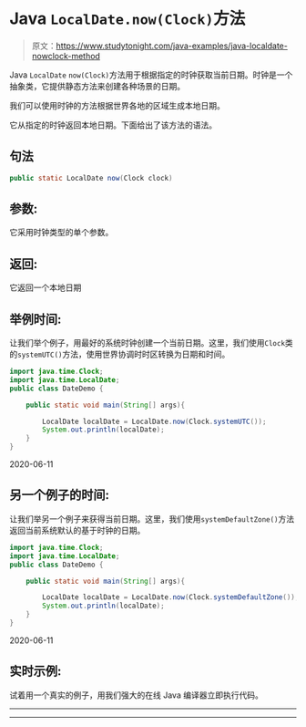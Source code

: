 # Java `LocalDate.now(Clock)`方法

> 原文：<https://www.studytonight.com/java-examples/java-localdate-nowclock-method>

Java `LocalDate` `now(Clock)`方法用于根据指定的时钟获取当前日期。时钟是一个抽象类，它提供静态方法来创建各种场景的日期。

我们可以使用时钟的方法根据世界各地的区域生成本地日期。

它从指定的时钟返回本地日期。下面给出了该方法的语法。

## 句法

```java
public static LocalDate now(Clock clock)
```

## 参数:

它采用时钟类型的单个参数。

## 返回:

它返回一个本地日期

## 举例时间:

让我们举个例子，用最好的系统时钟创建一个当前日期。这里，我们使用`Clock`类的`systemUTC()`方法，使用世界协调时时区转换为日期和时间。

```java
import java.time.Clock;
import java.time.LocalDate; 
public class DateDemo {

	public static void main(String[] args){  

		LocalDate localDate = LocalDate.now(Clock.systemUTC());	
		System.out.println(localDate);
	}
}
```

2020-06-11

## 另一个例子的时间:

让我们举另一个例子来获得当前日期。这里，我们使用`systemDefaultZone()`方法返回当前系统默认的基于时钟的日期。

```java
import java.time.Clock;
import java.time.LocalDate; 
public class DateDemo {

	public static void main(String[] args){  

		LocalDate localDate = LocalDate.now(Clock.systemDefaultZone());	
		System.out.println(localDate);
	}
}
```

2020-06-11

## 实时示例:

试着用一个真实的例子，用我们强大的在线 Java 编译器立即执行代码。

* * *

* * *